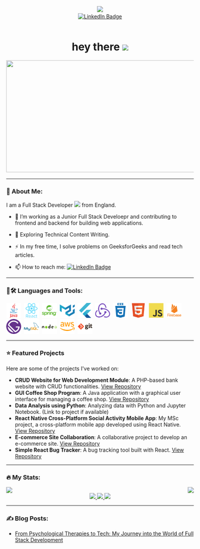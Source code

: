 <div id="header" align="center">
  <img src="https://media.giphy.com/media/M9gbBd9nbDrOTu1Mqx/giphy.gif" width="100"/>
  <div id="badges">
    <a href="https://www.linkedin.com/in/georgi-dimitrov-9a835377/">
      <img src="https://img.shields.io/badge/LinkedIn-blue?style=for-the-badge&logo=linkedin&logoColor=white" alt="LinkedIn Badge"/>
    </a>
  </div>
  <img src="https://komarev.com/ghpvc/?username=your-github-username&style=flat-square&color=blue" alt=""/>
  <h1>
    hey there
    <img src="https://media.giphy.com/media/hvRJCLFzcasrR4ia7z/giphy.gif" width="30px"/>
  </h1>
</div>
<div align="center">
  <img src="https://media.giphy.com/media/dWesBcTLavkZuG35MI/giphy.gif" width="600" height="300"/>
</div>


---

### 👤 About Me:
I am a Full Stack Developer <img src="https://media.giphy.com/media/WUlplcMpOCEmTGBtBW/giphy.gif" width="30"> from England.
- :telescope: I’m working as a Junior Full Stack Develoepr and contributing to frontend and backend for building web applications.

- :seedling: Exploring Technical Content Writing.

- :zap: In my free time, I solve problems on GeeksforGeeks and read tech articles.

- 📫 How to reach me: [![LinkedIn Badge](https://img.shields.io/badge/-LinkedIn-blue?style=flat&logo=Linkedin&logoColor=white)](https://www.linkedin.com/in/georgi-dimitrov-9a835377/)

---

### 🔨🛠️ Languages and Tools:
<div>
  <img src="https://github.com/devicons/devicon/blob/master/icons/java/java-original-wordmark.svg" title="Java" alt="Java" width="40" height="40"/>&nbsp;
  <img src="https://github.com/devicons/devicon/blob/master/icons/react/react-original-wordmark.svg" title="React" alt="React" width="40" height="40"/>&nbsp;
  <img src="https://github.com/devicons/devicon/blob/master/icons/spring/spring-original-wordmark.svg" title="Spring" alt="Spring" width="40" height="40"/>&nbsp;
  <img src="https://github.com/devicons/devicon/blob/master/icons/materialui/materialui-original.svg" title="Material UI" alt="Material UI" width="40" height="40"/>&nbsp;
  <img src="https://github.com/devicons/devicon/blob/master/icons/flutter/flutter-original.svg" title="Flutter" alt="Flutter" width="40" height="40"/>&nbsp;
  <img src="https://github.com/devicons/devicon/blob/master/icons/redux/redux-original.svg" title="Redux" alt="Redux " width="40" height="40"/>&nbsp;
  <img src="https://github.com/devicons/devicon/blob/master/icons/css3/css3-plain-wordmark.svg"  title="CSS3" alt="CSS" width="40" height="40"/>&nbsp;
  <img src="https://github.com/devicons/devicon/blob/master/icons/html5/html5-original.svg" title="HTML5" alt="HTML" width="40" height="40"/>&nbsp;
  <img src="https://github.com/devicons/devicon/blob/master/icons/javascript/javascript-original.svg" title="JavaScript" alt="JavaScript" width="40" height="40"/>&nbsp;
  <img src="https://github.com/devicons/devicon/blob/master/icons/firebase/firebase-plain-wordmark.svg" title="Firebase" alt="Firebase" width="40" height="40"/>&nbsp;
  <img src="https://github.com/devicons/devicon/blob/master/icons/gatsby/gatsby-original.svg" title="Gatsby"  alt="Gatsby" width="40" height="40"/>&nbsp;
  <img src="https://github.com/devicons/devicon/blob/master/icons/mysql/mysql-original-wordmark.svg" title="MySQL"  alt="MySQL" width="40" height="40"/>&nbsp;
  <img src="https://github.com/devicons/devicon/blob/master/icons/nodejs/nodejs-original-wordmark.svg" title="NodeJS" alt="NodeJS" width="40" height="40"/>&nbsp;
  <img src="https://github.com/devicons/devicon/blob/master/icons/amazonwebservices/amazonwebservices-plain-wordmark.svg" title="AWS" alt="AWS" width="40" height="40"/>&nbsp;
  <img src="https://github.com/devicons/devicon/blob/master/icons/git/git-original-wordmark.svg" title="Git" **alt="Git" width="40" height="40"/>
</div>

---

### ⭐ Featured Projects

Here are some of the projects I've worked on:

- **CRUD Website for Web Development Module**: A PHP-based bank website with CRUD functionalities. [View Repository](https://github.com/gdimit01/PHP-bank-website)
- **GUI Coffee Shop Program**: A Java application with a graphical user interface for managing a coffee shop. [View Repository](https://github.com/gdimit01/CoffeeShopGui)
- **Data Analysis using Python**: Analyzing data with Python and Jupyter Notebook. (Link to project if available)
- **React Native Cross-Platform Social Activity Mobile App**: My MSc project, a cross-platform mobile app developed using React Native. [View Repository](https://github.com/gdimit01/Otterly)
- **E-commerce Site Collaboration**: A collaborative project to develop an e-commerce site. [View Repository](https://github.com/jamesrcraigie/Olivcent)
- **Simple React Bug Tracker**: A bug tracking tool built with React. [View Repository](https://github.com/gdimit01/react-bug-tracker)


---

### 🔥 My Stats:

<div align="center">

  <!-- GitHub Streak and GitHub Stats Side by Side -->
  <a href="https://git.io/streak-stats">
    <img align="left" src="http://github-readme-streak-stats.herokuapp.com?user=gdimit01&theme=synthwave" />
  </a>
  <a href="https://github.com/anuraghazra/github-readme-stats">
    <img align="right" src="https://github-readme-stats.vercel.app/api?username=gdimit01&show_icons=true&theme=tokyonight" />
  </a>

  <!-- Clear the float -->
  <div style="clear: both;"></div>

  <!-- Top Languages and Activity Graph Below -->
  <a href="https://github.com/anuraghazra/github-readme-stats">
    <img src="https://github-readme-stats.vercel.app/api/top-langs/?username=gdimit01&layout=compact&theme=vision-friendly-dark" />
  </a>
  <a href="https://github.com/ashutosh00710/github-readme-activity-graph">
    <img src="https://github-readme-activity-graph.vercel.app/graph?username=gdimit01&theme=dracula" />
  </a>

  <!-- Trophies at the Bottom -->
  <a href="https://github.com/ryo-ma/github-profile-trophy">
    <img src="https://github-profile-trophy.vercel.app/?username=gdimit01&theme=onedark" />
  </a>

</div>


---

### ✍️ Blog Posts:
<!-- BLOG-POST-LIST:START -->
- [From Psychological Therapies to Tech: My Journey into the World of Full Stack Development](https://dev.to/gdimit01/from-psychological-therapies-to-tech-my-journey-into-the-world-of-full-stack-development-3a0b)
<!-- BLOG-POST-LIST:END -->

